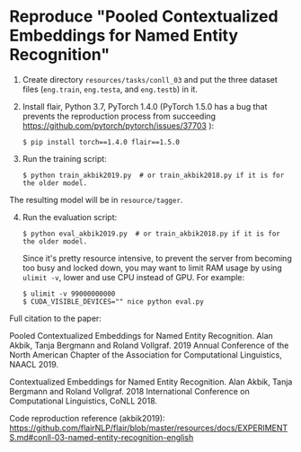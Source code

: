 # Reproduce "Pooled Contextualized Embeddings for Named Entity Recognition"

1. Create directory `resources/tasks/conll_03` and put the three dataset files (`eng.train`, `eng.testa`, and `eng.testb`) in it.

2. Install flair, Python 3.7, PyTorch 1.4.0 (PyTorch 1.5.0 has a bug that prevents the reproduction process from succeeding https://github.com/pytorch/pytorch/issues/37703 ):

       $ pip install torch==1.4.0 flair==1.5.0

3. Run the training script:

       $ python train_akbik2019.py  # or train_akbik2018.py if it is for the older model.

The resulting model will be in `resource/tagger`.

4. Run the evaluation script:

       $ python eval_akbik2019.py  # or train_akbik2018.py if it is for the older model.

   Since it's pretty resource intensive, to prevent the server from becoming too busy and locked down, you may want to limit RAM usage by using `ulimit -v`, lower and use CPU instead of GPU. For example:

       $ ulimit -v 99000000000
       $ CUDA_VISIBLE_DEVICES="" nice python eval.py

Full citation to the paper:

Pooled Contextualized Embeddings for Named Entity Recognition. Alan Akbik, Tanja Bergmann and Roland Vollgraf. 2019 Annual Conference of the North American Chapter of the Association for Computational Linguistics, NAACL 2019.

Contextualized Embeddings for Named Entity Recognition. Alan Akbik, Tanja Bergmann and Roland Vollgraf. 2018 International Conference on Computational Linguistics, CoNLL 2018.



Code reproduction reference (akbik2019): https://github.com/flairNLP/flair/blob/master/resources/docs/EXPERIMENTS.md#conll-03-named-entity-recognition-english
